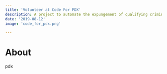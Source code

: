 ```yaml
---
title: 'Volunteer at Code For PDX'
description: A project to automate the expungement of qualifying criminal records. This project is done in conjunction with the Metropolitan Public Defender's Office.
date: '2019-08-12'
image: 'code_for_pdx.png'

---
```




# About
pdx